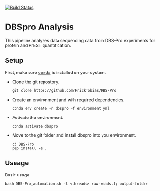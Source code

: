 [![Build Status](https://travis-ci.org/FrickTobias/DBSpro.svg?branch=master)](https://travis-ci.org/FrickTobias/DBSpro)

# DBSpro Analysis

This pipeline analyses data sequencing data from DBS-Pro experiments for protein and PrEST quantification.

## Setup

First, make sure [conda](https://docs.conda.io/projects/conda/en/latest/user-guide/install/) is installed on your system.

- Clone the git repostory.

    ```
    git clone https://github.com/FrickTobias/DBS-Pro
    ```

- Create an environment and with required dependencies. 

    ```
    conda env create -n dbspro -f environment.yml
    ```

- Activate the environment.

    ```
    conda activate dbspro
    ```

- Move to the git folder and install dbspro into you environment.

    ```
    cd DBS-Pro
    pip install -e .
    ```

## Useage

Basic usage

```
bash DBS-Pro_automation.sh -t <threads> raw-reads.fq output-folder
```
